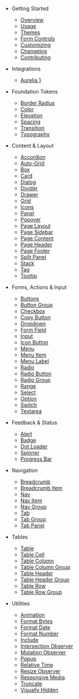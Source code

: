 - Getting Started

  - [Overview](/)
  <!-- - [Installation](/getting-started/installation) -->
  - [Usage](/getting-started/usage)
  - [Themes](/getting-started/themes)
  - [Form Controls](/getting-started/form-controls)
  - [Customizing](/getting-started/customizing)
  - [Changelog](/getting-started/changelog)
  - [Contributing](/getting-started/contributing)
  <!-- - [Localization](/getting-started/localization) -->

- Integrations

  - [Aurelia 1](/integrations/aurelia-1)

- Foundation Tokens

  - [Border Radius](/foundations/border-radius)
  - [Color](/foundations/color)
  - [Elevation](/foundations/elevation)
  - [Spacing](/foundations/spacing)
  - [Transition](/foundations/transition)
  - [Typography](/foundations/typography)

- Content & Layout

  - [Accordion](/components/accordion)
  - [Auto-Grid](/components/auto-grid)
  - [Box](/components/box)
  - [Card](/components/card)
  - [Dialog](/components/dialog)
  - [Divider](/components/divider)
  - [Drawer](/components/drawer)
  - [Grid](/components/grid)
  - [Icons](/components/icon)
  - [Panel](/components/panel)
  - [Popover](/components/popover)
  - [Page Layout](/components/page-layout)
  - [Page Sidebar](/components/page-sidebar)
  - [Page Content](/components/page-content)
  - [Page Header](/components/page-header)
  - [Page Footer](/components/page-footer)
  - [Split Panel](/components/split-panel)
  - [Stack](/components/stack)
  - [Tag](/components/tag)
  - [Tooltip](/components/tooltip)

- Forms, Actions & Input

  - [Buttons](/components/button)
  - [Button Group](/components/button-group)
  - [Checkbox](/components/checkbox)
  - [Copy Button](/components/copy-button)
  - [Dropdown](/components/dropdown)
  - [Form Field](/components/form-field)
  - [Input](/components/input)
  - [Icon Button](/components/icon-button)
  - [Menu](/components/menu)
  - [Menu Item](/components/menu-item)
  - [Menu Label](/components/menu-label)
  - [Radio](/components/radio)
  - [Radio Button](/components/radio-button)
  - [Radio Group](/components/radio-group)
  - [Range](/components/range)
  - [Select](/components/select)
  - [Option](/components/option)
  - [Switch](/components/switch)
  - [Textarea](/components/textarea)

- Feedback & Status

  - [Alert](/components/alert)
  - [Badge](/components/badge)
  - [Dot Loader](/components/dot-loader)
  - [Spinner](/components/spinner)
  - [Progress Bar](/components/progress-bar)
    <!-- - [Progress Ring](/components/progress-ring) -->

- Navigation

  - [Breadcrumb](/components/breadcrumb)
  - [Breadcrumb Item](/components/breadcrumb-item)
  - [Nav](/components/nav)
  - [Nav Item](/components/nav-item)
  - [Nav Group](/components/nav-group)
  - [Tab](/components/tab)
  - [Tab Group](/components/tab-group)
  - [Tab Panel](/components/tab-panel)

- Tables

  - [Table](/components/table)
  - [Table Cell](/components/table-cell)
  - [Table Column](/components/table-column)
  - [Table Column Group](/components/table-column-group)
  - [Table Header](/components/table-header)
  - [Table Header Group](/components/table-header-group)
  - [Table Row](/components/table-row)
  - [Table Row Group](/components/table-row-group)

- Utilities

  - [Animation](/utilities/animation)
  - [Format Bytes](/utilities/format-bytes)
  - [Format Date](/utilities/format-date)
  - [Format Number](/utilities/format-number)
  - [Include](/utilities/include)
  - [Intersection Observer](/utilities/intersection-observer)
  - [Mutation Observer](/utilities/mutation-observer)
  - [Popup](/utilities/popup)
  - [Relative Time](/utilities/relative-time)
  - [Resize Observer](/utilities/resize-observer)
  - [Responsive Media](/utilities/responsive-media)
  - [Truncate](/utilities/truncate)
  - [Visually Hidden](/utilities/visually-hidden)

  <!--plop:component-->
